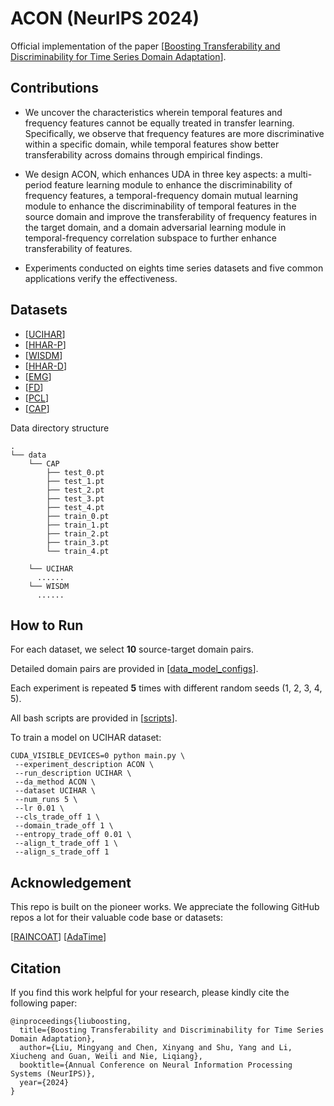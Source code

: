 # ACON (NeurIPS 2024)
Official implementation of the paper [[Boosting Transferability and Discriminability for Time Series Domain Adaptation](https://openreview.net/pdf?id=cIBSsXowMr)].

## Contributions
- We uncover the characteristics wherein temporal features and frequency features cannot be equally treated in transfer learning. Specifically, we observe that frequency features are more discriminative within a specific domain, while temporal features show better transferability across domains through empirical findings.

- We design ACON, which enhances UDA in three key aspects: a multi-period feature learning module to enhance the discriminability of frequency features, a temporal-frequency domain mutual learning module to enhance the discriminability of temporal features in the source domain and improve the transferability of frequency features in the target domain, and a domain adversarial learning module in temporal-frequency correlation subspace to further enhance transferability of features.

- Experiments conducted on eights time series datasets and five common applications verify the effectiveness.

## Datasets
- [[UCIHAR](https://researchdata.ntu.edu.sg/dataset.xhtml?persistentId=doi:10.21979/N9/0SYHTZ)]
- [[HHAR-P](https://researchdata.ntu.edu.sg/dataset.xhtml?persistentId=doi:10.21979/N9/OWDFXO)]
- [[WISDM](https://researchdata.ntu.edu.sg/dataset.xhtml?persistentId=doi:10.21979/N9/KJWE5B)]
- [[HHAR-D](https://woods-benchmarks.github.io/hhar.html)]
- [[EMG](https://github.com/microsoft/robustlearn/tree/main/diversify)]
- [[FD](https://researchdata.ntu.edu.sg/dataset.xhtml?persistentId=doi:10.21979/N9/PU85XN)]
- [[PCL](https://woods-benchmarks.github.io/pcl.html)]
- [[CAP](https://woods-benchmarks.github.io/cap.html)]

Data directory structure
```
.
└── data
    └── CAP
        ├── test_0.pt
        ├── test_1.pt
        ├── test_2.pt
        ├── test_3.pt
        ├── test_4.pt
        ├── train_0.pt
        ├── train_1.pt
        ├── train_2.pt
        ├── train_3.pt
        └── train_4.pt
    
    └── UCIHAR
      ......
    └── WISDM
      ......
```

## How to Run
For each dataset, we select **10** source-target domain pairs. 

Detailed domain pairs are provided in [[data_model_configs](https://github.com/mingyangliu1024/ACON/blob/main/configs/data_model_configs.py)]. 

Each experiment is repeated **5** times with different random seeds (1, 2, 3, 4, 5).

All bash scripts are provided in [[scripts](https://github.com/mingyangliu1024/ACON/tree/main/scripts)].

To train a model on UCIHAR dataset:
```
CUDA_VISIBLE_DEVICES=0 python main.py \
 --experiment_description ACON \
 --run_description UCIHAR \
 --da_method ACON \
 --dataset UCIHAR \
 --num_runs 5 \
 --lr 0.01 \
 --cls_trade_off 1 \
 --domain_trade_off 1 \
 --entropy_trade_off 0.01 \
 --align_t_trade_off 1 \
 --align_s_trade_off 1
```

## Acknowledgement
This repo is built on the pioneer works. We appreciate the following GitHub repos a lot for their valuable code base or datasets:

[[RAINCOAT](https://github.com/mims-harvard/Raincoat)]
[[AdaTime](https://github.com/emadeldeen24/AdaTime)]

## Citation
If you find this work helpful for your research, please kindly cite the following paper:
```
@inproceedings{liuboosting,
  title={Boosting Transferability and Discriminability for Time Series Domain Adaptation},
  author={Liu, Mingyang and Chen, Xinyang and Shu, Yang and Li, Xiucheng and Guan, Weili and Nie, Liqiang},
  booktitle={Annual Conference on Neural Information Processing Systems (NeurIPS)},
  year={2024}
}
```